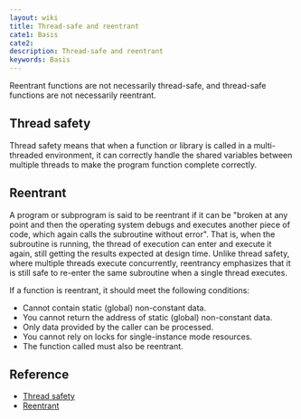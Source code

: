 ```yaml
---
layout: wiki
title: Thread-safe and reentrant
cate1: Basis
cate2:
description: Thread-safe and reentrant
keywords: Basis
---
```


Reentrant functions are not necessarily thread-safe, and thread-safe functions are not necessarily reentrant.

## Thread safety

Thread safety means that when a function or library is called in a multi-threaded environment, it can correctly handle the shared variables between multiple threads to make the program function complete correctly.

## Reentrant

A program or subprogram is said to be reentrant if it can be "broken at any point and then the operating system debugs and executes another piece of code, which again calls the subroutine without error". That is, when the subroutine is running, the thread of execution can enter and execute it again, still getting the results expected at design time. Unlike thread safety, where multiple threads execute concurrently, reentrancy emphasizes that it is still safe to re-enter the same subroutine when a single thread executes.

If a function is reentrant, it should meet the following conditions:

* Cannot contain static (global) non-constant data.
* You cannot return the address of static (global) non-constant data.
* Only data provided by the caller can be processed.
* You cannot rely on locks for single-instance mode resources.
* The function called must also be reentrant.

## Reference

* [Thread safety](https://en.wikipedia.org/wiki/Thread_safety)
* [Reentrant](https://en.wikipedia.org/wiki/Reentrancy_(computing))
